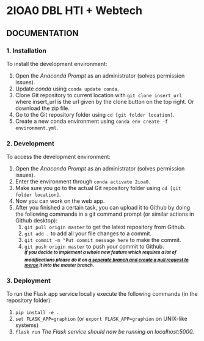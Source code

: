 # 2IOA0 DBL HTI + Webtech
## DOCUMENTATION
### 1. Installation
To install the development environment:
1. Open the _Anaconda Prompt_ as an administrator (solves permission issues).
2. Update _conda_ using ```conda update conda```.
3. Clone Git repository to current location with ```git clone insert_url``` where insert_url is the url given by the clone button on the top right. Or download the zip file.
4. Go to the Git repository folder using ```cd [git folder location]```.
5. Create a new conda environment using ```conda env create -f environment.yml```.

### 2. Development
To access the development environment:
1. Open the _Anaconda Prompt_ as an administrator (solves permission issues).
2. Enter the environment through ```conda activate 2ioa0```.
3. Make sure you go to the actual Git repository folder using ```cd [git folder location]```.
4. Now you can work on the web app.
5. After you finished a certain task, you can upload it to Github by doing the following commands in a git command prompt (or similar actions in Github desktop):
   1. ```git pull origin master``` to get the latest repository from Github.
   2. ```git add .``` to add all your file changes to a commit.
   3. ```git commit -m "Put commit message here``` to make the commit.
   4. ```git push origin master``` to push your commit to Github.  
   <sup><em><strong>If you decide to implement a whole new feature which requires a lot of modifications please do it on <a href="https://git-scm.com/book/en/v2/Git-Branching-Basic-Branching-and-Merging">a seperate branch and create a pull request to merge</a> it into the master branch.</strong></em></sup>

### 3. Deployment
To run the Flask app service locally execute the following commands (in the repository folder):
1. ```pip install -e .```
2. ```set FLASK_APP=graphion``` (or ```export FLASK_APP=graphion``` on UNIX-like systems)
3. ```flask run```
_The Flask service should now be running on localhost:5000._
